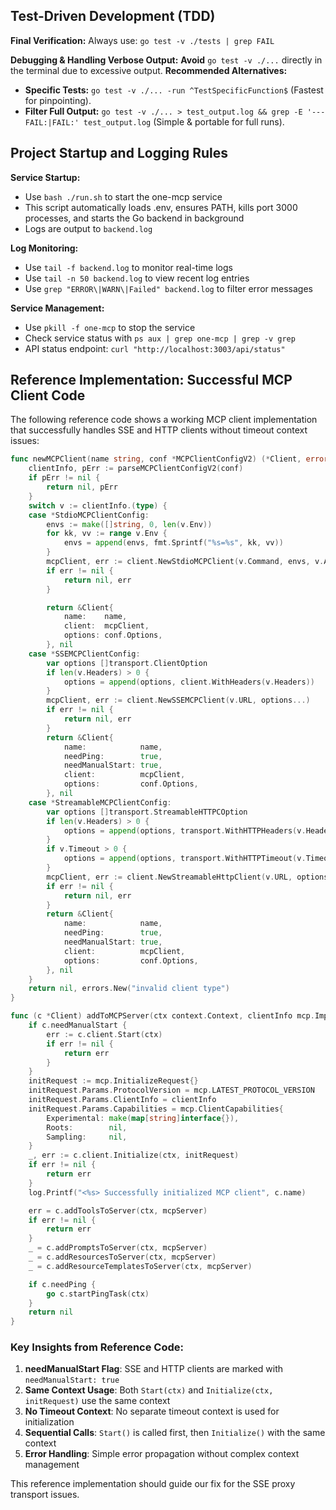 ## Test-Driven Development (TDD)
**Final Verification:**
Always use: `go test -v ./tests | grep FAIL`

**Debugging & Handling Verbose Output:**
**Avoid** `go test -v ./...` directly in the terminal due to excessive output.
**Recommended Alternatives:**
*   **Specific Tests:** `go test -v ./... -run ^TestSpecificFunction$` (Fastest for pinpointing).
*   **Filter Full Output:** `go test -v ./... > test_output.log && grep -E '--- FAIL:|FAIL:' test_output.log` (Simple & portable for full runs).

## Project Startup and Logging Rules

**Service Startup:**
- Use `bash ./run.sh` to start the one-mcp service
- This script automatically loads .env, ensures PATH, kills port 3000 processes, and starts the Go backend in background
- Logs are output to `backend.log`

**Log Monitoring:**
- Use `tail -f backend.log` to monitor real-time logs
- Use `tail -n 50 backend.log` to view recent log entries
- Use `grep "ERROR\|WARN\|Failed" backend.log` to filter error messages

**Service Management:**
- Use `pkill -f one-mcp` to stop the service
- Check service status with `ps aux | grep one-mcp | grep -v grep`
- API status endpoint: `curl "http://localhost:3003/api/status"`

## Reference Implementation: Successful MCP Client Code

The following reference code shows a working MCP client implementation that successfully handles SSE and HTTP clients without timeout context issues:

```go
func newMCPClient(name string, conf *MCPClientConfigV2) (*Client, error) {
	clientInfo, pErr := parseMCPClientConfigV2(conf)
	if pErr != nil {
		return nil, pErr
	}
	switch v := clientInfo.(type) {
	case *StdioMCPClientConfig:
		envs := make([]string, 0, len(v.Env))
		for kk, vv := range v.Env {
			envs = append(envs, fmt.Sprintf("%s=%s", kk, vv))
		}
		mcpClient, err := client.NewStdioMCPClient(v.Command, envs, v.Args...)
		if err != nil {
			return nil, err
		}

		return &Client{
			name:    name,
			client:  mcpClient,
			options: conf.Options,
		}, nil
	case *SSEMCPClientConfig:
		var options []transport.ClientOption
		if len(v.Headers) > 0 {
			options = append(options, client.WithHeaders(v.Headers))
		}
		mcpClient, err := client.NewSSEMCPClient(v.URL, options...)
		if err != nil {
			return nil, err
		}
		return &Client{
			name:            name,
			needPing:        true,
			needManualStart: true,
			client:          mcpClient,
			options:         conf.Options,
		}, nil
	case *StreamableMCPClientConfig:
		var options []transport.StreamableHTTPCOption
		if len(v.Headers) > 0 {
			options = append(options, transport.WithHTTPHeaders(v.Headers))
		}
		if v.Timeout > 0 {
			options = append(options, transport.WithHTTPTimeout(v.Timeout))
		}
		mcpClient, err := client.NewStreamableHttpClient(v.URL, options...)
		if err != nil {
			return nil, err
		}
		return &Client{
			name:            name,
			needPing:        true,
			needManualStart: true,
			client:          mcpClient,
			options:         conf.Options,
		}, nil
	}
	return nil, errors.New("invalid client type")
}

func (c *Client) addToMCPServer(ctx context.Context, clientInfo mcp.Implementation, mcpServer *server.MCPServer) error {
	if c.needManualStart {
		err := c.client.Start(ctx)
		if err != nil {
			return err
		}
	}
	initRequest := mcp.InitializeRequest{}
	initRequest.Params.ProtocolVersion = mcp.LATEST_PROTOCOL_VERSION
	initRequest.Params.ClientInfo = clientInfo
	initRequest.Params.Capabilities = mcp.ClientCapabilities{
		Experimental: make(map[string]interface{}),
		Roots:        nil,
		Sampling:     nil,
	}
	_, err := c.client.Initialize(ctx, initRequest)
	if err != nil {
		return err
	}
	log.Printf("<%s> Successfully initialized MCP client", c.name)

	err = c.addToolsToServer(ctx, mcpServer)
	if err != nil {
		return err
	}
	_ = c.addPromptsToServer(ctx, mcpServer)
	_ = c.addResourcesToServer(ctx, mcpServer)
	_ = c.addResourceTemplatesToServer(ctx, mcpServer)

	if c.needPing {
		go c.startPingTask(ctx)
	}
	return nil
}
```

### Key Insights from Reference Code:
1. **needManualStart Flag**: SSE and HTTP clients are marked with `needManualStart: true`
2. **Same Context Usage**: Both `Start(ctx)` and `Initialize(ctx, initRequest)` use the same context
3. **No Timeout Context**: No separate timeout context is used for initialization
4. **Sequential Calls**: `Start()` is called first, then `Initialize()` with the same context
5. **Error Handling**: Simple error propagation without complex context management

This reference implementation should guide our fix for the SSE proxy transport issues. 